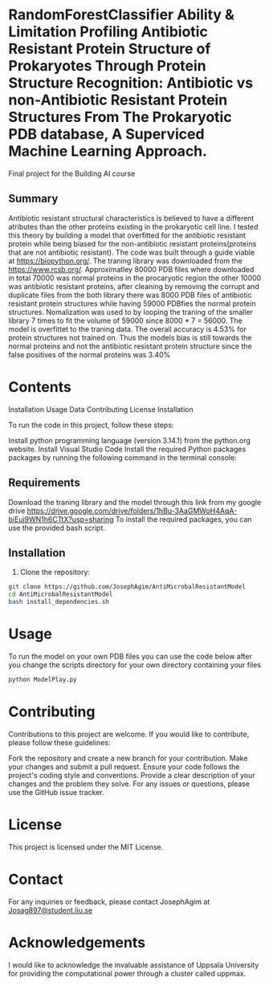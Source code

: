 # RandomForestClassifier Ability & Limitation Profiling Antibiotic Resistant Protein Structure of Prokaryotes Through Protein Structure Recognition: Antibiotic vs non-Antibiotic Resistant Protein Structures From The Prokaryotic PDB database, A Superviced Machine Learning Approach.

Final project for the Building AI course

## Summary
Antibiotic resistant structural characteristics is believed to have a different atributes than the other proteins existing in the prokaryotic cell line. I tested this theory by building a model that overfitted for the antibiotic resistant protein while being biased for the non-antibiotic resistant proteins(proteins that are not antibiotic resistant).
The code was built through a guide viable at https://biopython.org/. The traning library was downloaded from the https://www.rcsb.org/. Approximatley 80000 PDB files where downloaded in total 70000 was normal proteins in the procaryotic region the other 10000 was antibiotic resistant proteins,  after cleaning by removing the corrupt and duplicate files from the both library there was 8000 PDB files of antibiotic resistant protein structures while having 59000 PDBfies the normal protein structures. Nomalization was used to  by looping the traning of the smaller library 7 times to fit the volume of 59000 since 8000 * 7 = 56000.
The model is overfittet to the traning data. The overall accuracy is 4.53% for protein structures not trained on. Thus the models bias is still towards the normal proteins and not the antibiotic resistant protein structure since the false positives of the normal proteins was 3.40%   

# Contents
Installation
Usage
Data
Contributing
License
Installation

To run the code in this project, follow these steps:

Install python programming language (version 3.14.1) from the python.org website.
Install Visual Studio Code
Install the required Python packages packages by running the following command in the terminal console:

## Requirements
Download the traning library and the model through this link from my google drive https://drive.google.com/drive/folders/1hBu-3AaGMWoH4AqA-biEuj9WN1h6CTtX?usp=sharing
To install the required packages, you can use the provided bash script.

## Installation

1. Clone the repository:

```bash
git clone https://github.com/JosephAgim/AntiMicrobalResistantModel
cd AntiMicrobalResistantModel
bash install_dependencies.sh
```
# Usage
To run the model on your own PDB files you can  use the code below after you change the scripts directory for your own directory containing your files 

```bash
python ModelPlay.py
```

# Contributing
Contributions to this project are welcome. If you would like to contribute, please follow these guidelines:

Fork the repository and create a new branch for your contribution.
Make your changes and submit a pull request.
Ensure your code follows the project's coding style and conventions.
Provide a clear description of your changes and the problem they solve.
For any issues or questions, please use the GitHub issue tracker.

# License
This project is licensed under the MIT License.

# Contact
For any inquiries or feedback, please contact JosephAgim at Josag897@student.liu.se

# Acknowledgements
I would like to acknowledge the invaluable assistance of Uppsala University for providing the computational power through a cluster called uppmax. 

